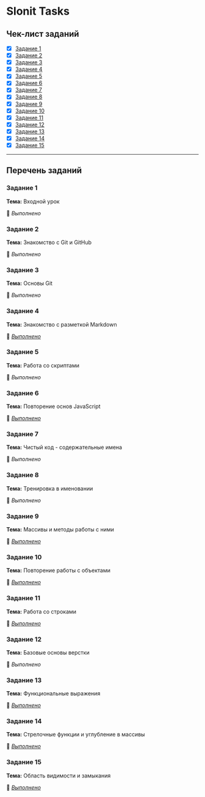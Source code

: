 # Slonit Tasks

## Чек-лист заданий

- [x] [Задание 1](#задание-1)
- [x] [Задание 2](#задание-2)
- [x] [Задание 3](#задание-3)
- [x] [Задание 4](#задание-4)
- [x] [Задание 5](#задание-5)
- [x] [Задание 6](#задание-6)
- [x] [Задание 7](#задание-7)
- [x] [Задание 8](#задание-8)
- [x] [Задание 9](#задание-9)
- [x] [Задание 10](#задание-10)
- [x] [Задание 11](#задание-11)
- [x] [Задание 12](#задание-12)
- [x] [Задание 13](#задание-13)
- [x] [Задание 14](#задание-14)
- [x] [Задание 15](#задание-15)

---

## Перечень заданий

### Задание 1

**Тема:** Входной урок

🔗 _Выполнено_

### Задание 2

**Тема:** Знакомство с Git и GitHub

🔗 _Выполнено_

### Задание 3

**Тема:** Основы Git

🔗 _Выполнено_

### Задание 4

**Тема:** Знакомство с разметкой Markdown

🔗 [_Выполнено_](https://github.com/MusiJVR/slonit_tasks/blob/main/task4/git_course.md)

### Задание 5

**Тема:** Работа со скриптами

🔗 _Выполнено_

### Задание 6

**Тема:** Повторение основ JavaScript

🔗 [_Выполнено_](https://github.com/MusiJVR/slonit_tasks/blob/main/task6/script.js)

### Задание 7

**Тема:** Чистый код - содержательные имена

🔗 _Выполнено_

### Задание 8

**Тема:** Тренировка в именовании

🔗 _Выполнено_

### Задание 9

**Тема:** Массивы и методы работы с ними

🔗 [_Выполнено_](https://github.com/MusiJVR/slonit_tasks/blob/main/task9/script.js)

### Задание 10

**Тема:** Повторение работы с объектами

🔗 [_Выполнено_](https://github.com/MusiJVR/slonit_tasks/blob/main/task10/script.js)

### Задание 11

**Тема:** Работа со строками

🔗 [_Выполнено_](https://github.com/MusiJVR/slonit_tasks/blob/main/task11/script.js)

### Задание 12

**Тема:** Базовые основы верстки

🔗 _Выполнено_

### Задание 13

**Тема:** Функциональные выражения

🔗 [_Выполнено_](https://github.com/MusiJVR/slonit_tasks/blob/main/task13/script.js)

### Задание 14

**Тема:** Стрелочные функции и углубление в массивы

🔗 [_Выполнено_](https://github.com/MusiJVR/slonit_tasks/blob/main/task14/script.js)

### Задание 15

**Тема:** Область видимости и замыкания

🔗 [_Выполнено_](https://github.com/MusiJVR/slonit_tasks/blob/main/task15/script.js)
